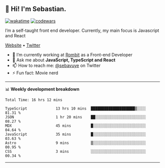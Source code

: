## 👋 Hi! I'm Sebastian.

[![wakatime](https://wakatime.com/badge/user/df0036c6-328a-4a39-be9b-e49417ed22a1.svg)](https://wakatime.com/@df0036c6-328a-4a39-be9b-e49417ed22a1)
[![codewars](https://www.codewars.com/users/sebavuye/badges/small)](https://www.codewars.com/users/sebavuye)

I’m a self-taught front end developer. Currently, my main focus is Javascript and React

[Website](https://sebastianvuye.be) • [Twitter](https://twitter.com/sebavuye)

- 🔭 I’m currently working at [Rombit](https://rombit.com/) as a Front-end Developer
- 💬 Ask me about **JavaScript, TypeScript and React**
- 📫 How to reach me: [@sebavuye](https://twitter.com/sebavuye) on Twitter
- ⚡ Fun fact: Movie nerd

-------

📊 **Weekly development breakdown**

<!--START_SECTION:waka-->

```text
Total Time: 16 hrs 12 mins

TypeScript             13 hrs 10 mins  ████████████████████▒░░░░   81.31 %
JSON                   1 hr 20 mins    ██░░░░░░░░░░░░░░░░░░░░░░░   08.27 %
MDX                    45 mins         █░░░░░░░░░░░░░░░░░░░░░░░░   04.64 %
JavaScript             35 mins         █░░░░░░░░░░░░░░░░░░░░░░░░   03.63 %
Astro                  9 mins          ▒░░░░░░░░░░░░░░░░░░░░░░░░   00.95 %
CSS                    3 mins          ░░░░░░░░░░░░░░░░░░░░░░░░░   00.34 %
```

<!--END_SECTION:waka-->
-------
